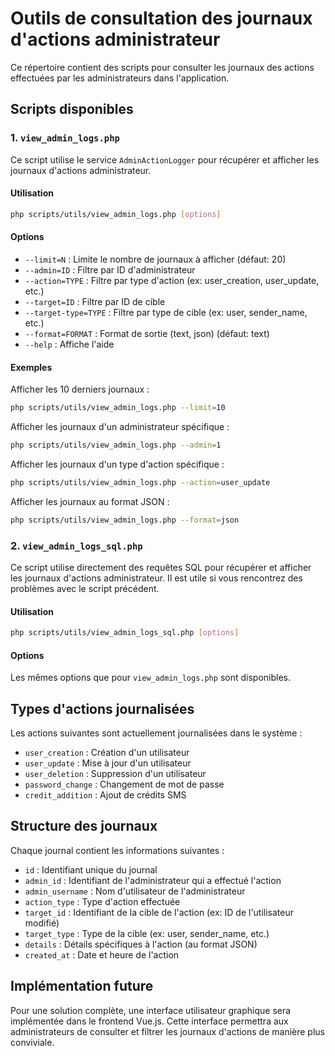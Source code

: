 # Outils de consultation des journaux d'actions administrateur

Ce répertoire contient des scripts pour consulter les journaux des actions effectuées par les administrateurs dans l'application.

## Scripts disponibles

### 1. `view_admin_logs.php`

Ce script utilise le service `AdminActionLogger` pour récupérer et afficher les journaux d'actions administrateur.

#### Utilisation

```bash
php scripts/utils/view_admin_logs.php [options]
```

#### Options

- `--limit=N` : Limite le nombre de journaux à afficher (défaut: 20)
- `--admin=ID` : Filtre par ID d'administrateur
- `--action=TYPE` : Filtre par type d'action (ex: user_creation, user_update, etc.)
- `--target=ID` : Filtre par ID de cible
- `--target-type=TYPE` : Filtre par type de cible (ex: user, sender_name, etc.)
- `--format=FORMAT` : Format de sortie (text, json) (défaut: text)
- `--help` : Affiche l'aide

#### Exemples

Afficher les 10 derniers journaux :

```bash
php scripts/utils/view_admin_logs.php --limit=10
```

Afficher les journaux d'un administrateur spécifique :

```bash
php scripts/utils/view_admin_logs.php --admin=1
```

Afficher les journaux d'un type d'action spécifique :

```bash
php scripts/utils/view_admin_logs.php --action=user_update
```

Afficher les journaux au format JSON :

```bash
php scripts/utils/view_admin_logs.php --format=json
```

### 2. `view_admin_logs_sql.php`

Ce script utilise directement des requêtes SQL pour récupérer et afficher les journaux d'actions administrateur. Il est utile si vous rencontrez des problèmes avec le script précédent.

#### Utilisation

```bash
php scripts/utils/view_admin_logs_sql.php [options]
```

#### Options

Les mêmes options que pour `view_admin_logs.php` sont disponibles.

## Types d'actions journalisées

Les actions suivantes sont actuellement journalisées dans le système :

- `user_creation` : Création d'un utilisateur
- `user_update` : Mise à jour d'un utilisateur
- `user_deletion` : Suppression d'un utilisateur
- `password_change` : Changement de mot de passe
- `credit_addition` : Ajout de crédits SMS

## Structure des journaux

Chaque journal contient les informations suivantes :

- `id` : Identifiant unique du journal
- `admin_id` : Identifiant de l'administrateur qui a effectué l'action
- `admin_username` : Nom d'utilisateur de l'administrateur
- `action_type` : Type d'action effectuée
- `target_id` : Identifiant de la cible de l'action (ex: ID de l'utilisateur modifié)
- `target_type` : Type de la cible (ex: user, sender_name, etc.)
- `details` : Détails spécifiques à l'action (au format JSON)
- `created_at` : Date et heure de l'action

## Implémentation future

Pour une solution complète, une interface utilisateur graphique sera implémentée dans le frontend Vue.js. Cette interface permettra aux administrateurs de consulter et filtrer les journaux d'actions de manière plus conviviale.
